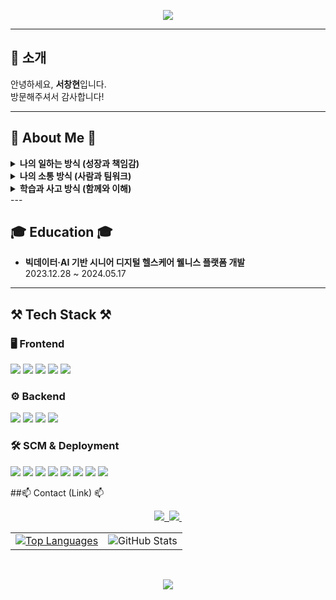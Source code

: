 
<!--
**dksadasjkl/dksadasjkl** is a ✨ _special_ ✨ repository because its `README.md` (this file) appears on your GitHub profile.

Here are some ideas to get you started:

- 🔭 I’m currently working on ...
- 🌱 I’m currently learning ...
- 👯 I’m looking to collaborate on ...
- 🤔 I’m looking for help with ...
- 💬 Ask me about ...
- 📫 How to reach me: ...
- 😄 Pronouns: ...
- ⚡ Fun fact: ...
-->

<!--타이틀 부분-->
<p align="center">
  <img src="https://capsule-render.vercel.app/api?type=waving&color=green&height=300&section=header&text=Seo%20Chang%20Hyeon&fontSize=70&fontColor=FFFFFF"/>
</p>

---

## 👋 소개
안녕하세요, **서창현**입니다.  
방문해주셔서 감사합니다!

---

## 🌟 About Me 🌟

<details>
  <summary><strong>나의 일하는 방식 (성장과 책임감)</strong></summary>
  책임감을 바탕으로 맡은 일을 끝까지 완수하며 성장합니다.  
  새로운 지식을 배우고 문제를 해결하는 과정에서 보람을 느낍니다.  
  어려움에도 포기하지 않고 도전하는 자세가 저의 가장 큰 강점입니다.
</details>

<details>
  <summary><strong>나의 소통 방식 (사람과 팀워크)</strong></summary>
  다른 사람의 의견을 경청하며 원활한 소통을 위해 노력합니다.  
  점차 자신 있게 생각을 표현하며 팀과 협업합니다.  
  부족한 부분은 학습과 피드백으로 개선하며 함께 더 나은 결과를 만들어갑니다.
</details>

<details>
  <summary><strong>학습과 사고 방식 (함께와 이해)</strong></summary>
  혼자 빠르게 나아가기보다, 함께 멀리 가는 가치를 소중히 여깁니다.  
  본질을 이해하고 설득할 수 있는 능력을 키우며 문제를 논리적으로 해결합니다.  
  팀과 협력하며 지속적으로 학습하고 변화에 유연하게 적응합니다.
</details>
---

## 🎓 Education 🎓
- **빅데이터·AI 기반 시니어 디지털 헬스케어 웰니스 플랫폼 개발**  
  2023.12.28 ~ 2024.05.17
  
---

## ⚒️ Tech Stack ⚒️

### 🖥️ Frontend
<img src="https://img.shields.io/badge/Firebase-FFCA28?style=flat-square&logo=Firebase&logoColor=white"/> 
<img src="https://img.shields.io/badge/Java-007396?style=flat-square&logo=Java&logoColor=white"/> 
<img src="https://img.shields.io/badge/SpringBoot-6DB33F?style=flat-square&logo=SpringBoot&logoColor=white"/> 
<img src="https://img.shields.io/badge/JAVASCRIPT-F7DF1E?style=flat-square&logo=JAVASCRIPT&logoColor=white"/> 
<img src="https://img.shields.io/badge/HTML5-E34F26?style=flat-square&logo=HTMl5&logoColor=white"/> 

### ⚙️ Backend
<img src="https://img.shields.io/badge/React-61DAFB?style=flat-square&logo=React&logoColor=black"/> 
<img src="https://img.shields.io/badge/MySQL-4479A1?style=flat-square&logo=MySQL&logoColor=white"/> 
<img src="https://img.shields.io/badge/CSS3-1572B6?style=flat-square&logo=CSS3&logoColor=white"/> 
<img src="https://img.shields.io/badge/kakao-FFCD00?style=flat-square&logo=kakao&logoColor=white"/> 

### 🛠 SCM & Deployment
<img src="https://img.shields.io/badge/Git-181717?style=flat-square&logo=Git&logoColor=white"/> 
<img src="https://img.shields.io/badge/GitHub-181717?style=flat-square&logo=GitHub&logoColor=white"/> 
<img src="https://img.shields.io/badge/SpringBoot-6DB33F?style=flat-square&logo=SpringBoot&logoColor=white"/> 
<img src="https://img.shields.io/badge/maven-C71A36?style=flat-square&logo=apachemaven&logoColor=white"/> 
<img src="https://img.shields.io/badge/Docker-2496ED?style=flat-square&logo=Docker&logoColor=white"/> 
<img src="https://img.shields.io/badge/amazonec2-FF9900?style=flat-square&logo=amazonec2&logoColor=white"/> 
<img src="https://img.shields.io/badge/nginx-009639?style=flat-square&logo=nginx&logoColor=white"/> 
<img src="https://img.shields.io/badge/githubactions-2088FF?style=flat-square&logo=githubactions&logoColor=white"/>

##📫 Contact (Link) 📫
<div align="center">
  <a href="https://code-rjqnrdl.tistory.com/">
    <img src="https://img.shields.io/badge/Tistory-FE5F50?style=for-the-badge&logo=Tistory&logoColor=white" />&nbsp
  </a>
  <a href="mailto:ckdgus6038@naver.com">
    <img
      src="https://img.shields.io/badge/ckdgus6038@naver.com-D14836?style=for-the-badge&logo=gmail&logoColor=white"/>&nbsp
  </a>
</div>
<div align="center">
  <table>
    <tr>
      <td>
        <a href="https://github.com/dksadasjkl">
          <img src="https://github-readme-stats.vercel.app/api/top-langs/?username=dksadasjkl&layout=compact" alt="Top Languages">
        </a>
      </td>
      <td>
        <img src="https://github-readme-stats.vercel.app/api?username=dksadasjkl&theme=swift&show_icons=true" alt="GitHub Stats">
      </td>
    </tr>
  </table>
</div>

<br>

<p align="center">
  <img src="https://capsule-render.vercel.app/api?type=waving&color=green&height=200&section=footer"/>
</p>

